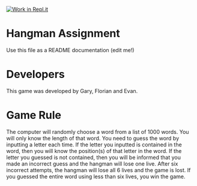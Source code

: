 [![Work in Repl.it](https://classroom.github.com/assets/work-in-replit-14baed9a392b3a25080506f3b7b6d57f295ec2978f6f33ec97e36a161684cbe9.svg)](https://classroom.github.com/online_ide?assignment_repo_id=350249&assignment_repo_type=GroupAssignmentRepo)
# Hangman Assignment

Use this file as a README documentation (edit me!)

# Developers

This game was developed by Gary, Florian and Evan.

# Game Rule

The computer will randomly choose a word from a list of 1000 words. You will only know the length of that word. 
You need to guess the word by inputting a letter each time.
If the letter you inputted is contained in the word, then you will know the position(s) of that letter in the word.
If the letter you guessed is not contained, then you will be informed that you made an incorrect guess and the hangman
will lose one live. After six incorrect attempts, the hangman will lose all 6 lives and the game is lost. If you guessed
the entire word using less than six lives, you win the game.
